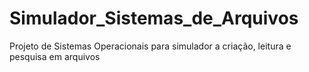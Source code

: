 # Simulador_Sistemas_de_Arquivos
Projeto de Sistemas Operacionais para simulador a criação, leitura e pesquisa em arquivos
